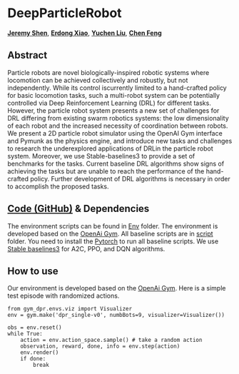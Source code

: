 # DeepParticleRobot

[**Jeremy Shen**](https://github.com/jshen04), [**Erdong Xiao**](https://github.com/ErdongXiao), [**Yuchen Liu**](https://github.com/Rtlyc), [**Chen Feng**](https://engineering.nyu.edu/faculty/chen-feng)

## Abstract
Particle  robots  are  novel  biologically-inspired robotic systems where locomotion can be achieved collectively and robustly, but not independently. While its control iscurrently limited to a hand-crafted policy for basic locomotion tasks, such a multi-robot system can be potentially controlled via Deep Reinforcement Learning (DRL) for different tasks. However, the particle robot system presents a new set of challenges for DRL differing from existing swarm robotics systems: the low dimensionality of each robot and the increased necessity of coordination between robots. We present a 2D particle robot simulator using the OpenAI Gym interface and Pymunk as the physics engine, and introduce new tasks and challenges to research the underexplored applications of DRLin the particle robot system. Moreover, we use Stable-baselines3 to provide a set of benchmarks for the tasks. Current baseline DRL algorithms show signs of achieving the tasks but are unable to reach the performance of the hand-crafted policy. Further development of DRL algorithms is necessary in order to accomplish the proposed tasks.

## [Code (GitHub)](https://github.com/ai4ce/DeepParticleRobot/) & Dependencies
The environment scripts can be found in [Env](https://github.com/ai4ce/DeepParticleRobot/tree/main/gym_dpr) folder. The environment is developed based on the [OpenAi Gym](https://gym.openai.com/). All baseline scripts are in [script](https://github.com/ai4ce/DeepParticleRobot/tree/main/script) folder. You need to install the [Pytorch](https://pytorch.org/) to run all baseline scripts. We use [Stable baselines3](https://github.com/DLR-RM/stable-baselines3) for A2C, PPO, and DQN algorithms. 
## How to use

Our environment is developed based on the [OpenAi Gym](https://gym.openai.com/). Here is a simple test episode with randomized actions.
```
from gym_dpr.envs.viz import Visualizer
env = gym.make('dpr_single-v0', numbBots=9, visualizer=Visualizer())

obs = env.reset()
while True:
    action = env.action_space.sample() # take a random action
    observation, reward, done, info = env.step(action)
    env.render()
    if done:
        break
```
